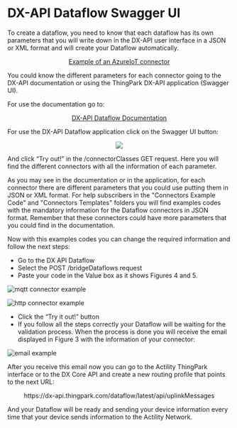 # DX-API Dataflow Swagger UI

To create a dataflow, you need to know that each dataflow has its own parameters that you will write down in the DX-API user interface in a JSON or XML format and will create your Dataflow automatically.

<p align="center">
  <a href="https://github.com/ActilityConnectors/DX-API-Dataflow/blob/master/Connect%20with%20ThingPark%20Wireless/DX-API%20Dataflow%20Swagger%20UI/Connectors%20Example%20Code/AzureIoTHub%20Connector.json">Example of an AzureIoT connector</a> 
</p>

You could know the different parameters for each connector going to the DX-API documentation or using the ThingPark DX-API application (Swagger UI).

For use the documentation go to:

<p align="center">
  <a href="https://dx-api.thingpark.com/dataflow/latest/product/connectors.html">DX-API Dataflow Documentation</a> 
</p>

For use the DX-API Dataflow application click on the Swagger UI button:

<p align="center">
  <img src="https://user-images.githubusercontent.com/41436968/43263823-ae9ec74a-90e4-11e8-8752-a70c172d1628.png">
</p>

And click “Try out!” in the /connectorClasses GET request. Here you will find the different connectors with all the information of each parameter.

As you may see in the documentation or in the application, for each connector there are different parameters that you could use putting them in JSON or XML format. For help subscribers in the "Connectors Example Code" and "Connectors Templates" folders you will find examples codes with the mandatory information for the Dataflow connectors in JSON format. Remember that these connectors could have more parameters that you could find in the documentation.

Now with this examples codes you can change the required information and follow the next steps:

- Go to the DX API Dataflow
- Select the POST /bridgeDataflows request
- Paste your code in the Value box as it shows Figures 4 and 5.
 
![mqtt connector example](https://user-images.githubusercontent.com/41436968/43263824-aeb629a8-90e4-11e8-80ff-d0b3cf917b54.png)
 
![http connector example](https://user-images.githubusercontent.com/41436968/43263825-aecf38bc-90e4-11e8-8629-e83fe92dff8b.png)

- Click the “Try it out!” button
- If you follow all the steps correctly your Dataflow will be waiting for the validation process. When the process is done you will receive the email displayed in Figure 3 with the information of your connector:
 
![email example](https://user-images.githubusercontent.com/41436968/43263826-aee912e6-90e4-11e8-8cde-077300be4436.png)

After you receive this email now you can go to the Actility ThingPark interface or to the DX Core API and create a new routing profile that points to the next URL:

<p align="center"> https://dx-api.thingpark.com/dataflow/latest/api/uplinkMessages </p>

And your Dataflow will be ready and sending your device information every time that your device sends information to the Actility Network.
